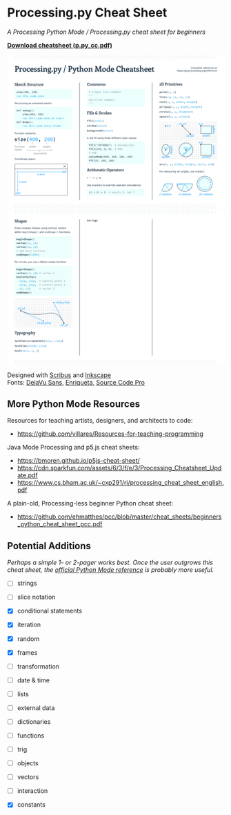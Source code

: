 # Processing.py Cheat Sheet

*A Processing Python Mode / Processing.py cheat sheet for beginners*

**[Download cheatsheet (p.py_cc.pdf)](https://raw.githubusercontent.com/tabreturn/processing.py-cheat-sheet/master/p.py_cc.pdf)**

[![](img/page_1.png)](https://raw.githubusercontent.com/tabreturn/processing.py-cheat-sheet/master/p.py_cc.pdf)  
[![](img/page_2.png)](https://raw.githubusercontent.com/tabreturn/processing.py-cheat-sheet/master/p.py_cc.pdf)

Designed with [Scribus](https://www.scribus.net/) and [Inkscape](https://inkscape.org/)  
Fonts: [DejaVu Sans](https://dejavu-fonts.github.io/), [Enriqueta](https://fonts.google.com/specimen/Enriqueta), [Source Code Pro](https://fonts.google.com/specimen/Source+Code+Pro)

## More Python Mode Resources

Resources for teaching artists, designers, and architects to code:

* https://github.com/villares/Resources-for-teaching-programming

Java Mode Processing and p5.js cheat sheets:

* https://bmoren.github.io/p5js-cheat-sheet/
* https://cdn.sparkfun.com/assets/6/3/f/e/3/Processing_Cheatsheet_Update.pdf
* https://www.cs.bham.ac.uk/~cxp291/ri/processing_cheat_sheet_english.pdf

A plain-old, Processing-less beginner Python cheat sheet:

* https://github.com/ehmatthes/pcc/blob/master/cheat_sheets/beginners_python_cheat_sheet_pcc.pdf

## Potential Additions

*Perhaps a simple 1- or 2-pager works best. Once the user outgrows this cheat sheet, the [official Python Mode reference](https://py.processing.org/reference) is probably more useful.*

- [ ] strings
- [ ] slice notation
- [x] conditional statements 
- [x] iteration
- [x] random
- [x] frames
- [ ] transformation
- [ ] date & time
- [ ] lists
- [ ] external data
- [ ] dictionaries
- [ ] functions
- [ ] trig
- [ ] objects
- [ ] vectors
- [ ] interaction
- [x] constants

